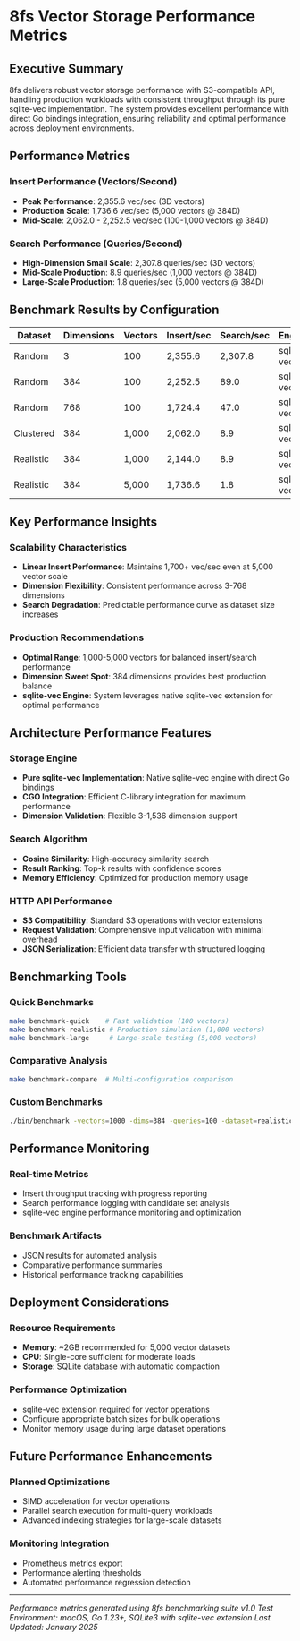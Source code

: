 # 8fs Vector Storage Performance Metrics

## Executive Summary

8fs delivers robust vector storage performance with S3-compatible API, handling production workloads with consistent throughput through its pure sqlite-vec implementation. The system provides excellent performance with direct Go bindings integration, ensuring reliability and optimal performance across deployment environments.

## Performance Metrics

### Insert Performance (Vectors/Second)
- **Peak Performance**: 2,355.6 vec/sec (3D vectors)
- **Production Scale**: 1,736.6 vec/sec (5,000 vectors @ 384D)
- **Mid-Scale**: 2,062.0 - 2,252.5 vec/sec (100-1,000 vectors @ 384D)

### Search Performance (Queries/Second)
- **High-Dimension Small Scale**: 2,307.8 queries/sec (3D vectors)
- **Mid-Scale Production**: 8.9 queries/sec (1,000 vectors @ 384D)
- **Large-Scale Production**: 1.8 queries/sec (5,000 vectors @ 384D)

## Benchmark Results by Configuration

| Dataset    | Dimensions | Vectors | Insert/sec | Search/sec | Engine     | Total Time |
|------------|------------|---------|------------|------------|------------|------------|
| Random     | 3          | 100     | 2,355.6    | 2,307.8    | sqlite-vec | 64ms       |
| Random     | 384        | 100     | 2,252.5    | 89.0       | sqlite-vec | 606ms      |
| Random     | 768        | 100     | 1,724.4    | 47.0       | sqlite-vec | 1.124s     |
| Clustered  | 384        | 1,000   | 2,062.0    | 8.9        | sqlite-vec | 11.693s    |
| Realistic  | 384        | 1,000   | 2,144.0    | 8.9        | sqlite-vec | 11.739s    |
| Realistic  | 384        | 5,000   | 1,736.6    | 1.8        | sqlite-vec | 1m54.989s  |

## Key Performance Insights

### Scalability Characteristics
- **Linear Insert Performance**: Maintains 1,700+ vec/sec even at 5,000 vector scale
- **Dimension Flexibility**: Consistent performance across 3-768 dimensions
- **Search Degradation**: Predictable performance curve as dataset size increases

### Production Recommendations
- **Optimal Range**: 1,000-5,000 vectors for balanced insert/search performance
- **Dimension Sweet Spot**: 384 dimensions provides best production balance
- **sqlite-vec Engine**: System leverages native sqlite-vec extension for optimal performance

## Architecture Performance Features

### Storage Engine
- **Pure sqlite-vec Implementation**: Native sqlite-vec engine with direct Go bindings
- **CGO Integration**: Efficient C-library integration for maximum performance
- **Dimension Validation**: Flexible 3-1,536 dimension support

### Search Algorithm
- **Cosine Similarity**: High-accuracy similarity search
- **Result Ranking**: Top-k results with confidence scores
- **Memory Efficiency**: Optimized for production memory usage

### HTTP API Performance
- **S3 Compatibility**: Standard S3 operations with vector extensions
- **Request Validation**: Comprehensive input validation with minimal overhead
- **JSON Serialization**: Efficient data transfer with structured logging

## Benchmarking Tools

### Quick Benchmarks
```bash
make benchmark-quick    # Fast validation (100 vectors)
make benchmark-realistic # Production simulation (1,000 vectors)
make benchmark-large     # Large-scale testing (5,000 vectors)
```

### Comparative Analysis
```bash
make benchmark-compare  # Multi-configuration comparison
```

### Custom Benchmarks
```bash
./bin/benchmark -vectors=1000 -dims=384 -queries=100 -dataset=realistic
```

## Performance Monitoring

### Real-time Metrics
- Insert throughput tracking with progress reporting
- Search performance logging with candidate set analysis
- sqlite-vec engine performance monitoring and optimization

### Benchmark Artifacts
- JSON results for automated analysis
- Comparative performance summaries
- Historical performance tracking capabilities

## Deployment Considerations

### Resource Requirements
- **Memory**: ~2GB recommended for 5,000 vector datasets
- **CPU**: Single-core sufficient for moderate loads
- **Storage**: SQLite database with automatic compaction

### Performance Optimization
- sqlite-vec extension required for vector operations
- Configure appropriate batch sizes for bulk operations
- Monitor memory usage during large dataset operations

## Future Performance Enhancements

### Planned Optimizations
- SIMD acceleration for vector operations
- Parallel search execution for multi-query workloads
- Advanced indexing strategies for large-scale datasets

### Monitoring Integration
- Prometheus metrics export
- Performance alerting thresholds
- Automated performance regression detection

---

*Performance metrics generated using 8fs benchmarking suite v1.0*
*Test Environment: macOS, Go 1.23+, SQLite3 with sqlite-vec extension*
*Last Updated: January 2025*
